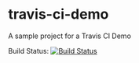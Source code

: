 # travis-ci-demo
A sample project for a Travis CI Demo

Build Status:
[![Build Status](https://travis-ci.org/bgosack/travis-ci-demo.svg?branch=master)](https://travis-ci.org/bgosack/travis-ci-demo)
